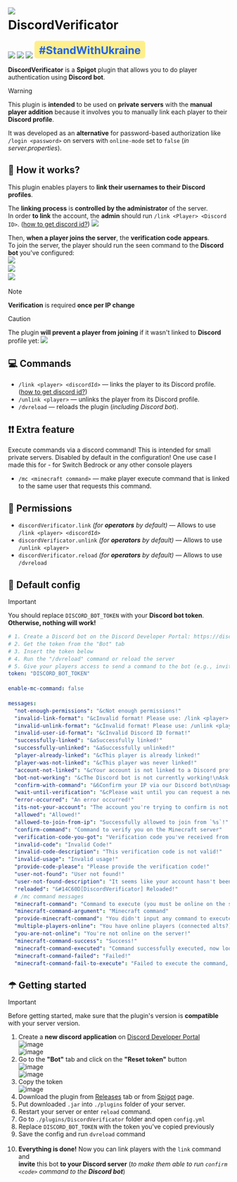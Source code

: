 <h1><img width=80 src="https://github.com/MrQuackDuck/DiscordVerificator/assets/61251075/2a163eb9-515e-409a-b581-94a4fa513d91" /> <div>DiscordVerificator</div></h1>

<p>
  <a href="https://www.java.com/"><img src="https://img.shields.io/badge/Java-gray?color=C8273F" /></a>
  <a href="https://hub.spigotmc.org/javadocs/spigot/"><img src="https://img.shields.io/badge/Spigot_API-gray?color=F07427&logo=spigotmc&logoColor=FFFFFF" /></a>
  <a href="https://jda.wiki/"><img src="https://img.shields.io/badge/JDA-gray?color=5662F6&logo=discord&logoColor=FFFFFF" /></a>
  <a href="https://github.com/vshymanskyy/StandWithUkraine"><img src="https://raw.githubusercontent.com/vshymanskyy/StandWithUkraine/main/badges/StandWithUkraine.svg"></a>
</p>

 **DiscordVerificator** is a **Spigot** plugin that allows you to do player authentication using **Discord bot**.<br>

> [!WARNING]
> This plugin is **intended** to be used on **private servers** with the **manual player addition** because it involves you to manually link each player to their **Discord profile**.

 It was developed as an **alternative** for password-based authorization like `/login <password>` on servers with `online-mode` set to `false` (_in server.properties_).

 ## 🤔 How it works?

This plugin enables players to **link their usernames to their Discord profiles**. <br/>

The **linking process** is **controlled by the administrator** of the server. <br/>
In order **to link** the account, the **admin** should run `/link <Player> <Discord ID>`. ([how to get discord id?](https://youtu.be/RzTWH0g2xbo?si=oQT2rCSuf6B3Z5kY))
<img src="https://github.com/MrQuackDuck/DiscordVerificator/assets/61251075/50193702-ed0f-4b60-9884-58754a25328d">

Then, **when a player joins the server**, the **verification code appears**.<br>
To join the server, the player should run the seen command to the **Discord bot** you've configured: <br>
<img height=250 src="https://github.com/MrQuackDuck/DiscordVerificator/assets/61251075/1ad48c69-198b-48dc-8f5a-837312f094fa"><br>
<img src="https://github.com/MrQuackDuck/DiscordVerificator/assets/61251075/235dfef9-f390-4e2b-9bbe-d8e525425fe8"><br>
<img src="https://github.com/MrQuackDuck/DiscordVerificator/assets/61251075/c2758242-a3cd-4ef3-b6ec-83eb68e9438f">

> [!NOTE]
> **Verification** is required **once per IP change**

> [!CAUTION]
> The plugin **will prevent a player from joining** if it wasn't linked to **Discord** profile yet:
> <img height=200 src="https://github.com/MrQuackDuck/DiscordVerificator/assets/61251075/ef98c616-3c90-41cf-a111-ae49f416dc3c">

## 💻 Commands
- `/link <player> <discordId>` — links the player to its Discord profile. ([how to get discord id?](https://youtu.be/RzTWH0g2xbo?si=oQT2rCSuf6B3Z5kY))
- `/unlink <player>` — unlinks the player from its Discord profile.
- `/dvreload` — reloads the plugin (_including Discord bot_).

## ❗❗ Extra feature
Execute commands via a discord command! This is intended for small private servers. Disabled by default in the configuration!
One use case I made this for - for Switch Bedrock or any other console players
- `/mc <minecraft command>` — make player execute command that is linked to the same user that requests this command. 
  
## 🔞 Permissions
- `discordVerificator.link` _(for **operators** by default)_ — Allows to use `/link <player> <discordId>`
- `discordVerificator.unlink` _(for **operators** by default)_ — Allows to use `/unlink <player>`
- `discordVerificator.reload` _(for **operators** by default)_ — Allows to use `/dvreload`

## 📄 Default config
> [!IMPORTANT]
> You should replace `DISCORD_BOT_TOKEN` with your **Discord bot token**.<br>
> **Otherwise, nothing will work!**

```yml
# 1. Create a Discord bot on the Discord Developer Portal: https://discord.com/developers/applications
# 2. Get the token from the "Bot" tab
# 3. Insert the token below
# 4. Run the "/dvreload" command or reload the server
# 5. Give your players access to send a command to the bot (e.g., invite it to your Discord server)
token: "DISCORD_BOT_TOKEN"

enable-mc-command: false

messages:
  "not-enough-permissions": "&cNot enough permissions!"
  "invalid-link-format": "&cInvalid format! Please use: /link <player> <discordId>"
  "invalid-unlink-format": "&cInvalid format! Please use: /unlink <player>"
  "invalid-user-id-format": "&cInvalid Discord ID format!"
  "successfully-linked": "&aSuccessfully linked!"
  "successfully-unlinked": "&aSuccessfully unlinked!"
  "player-already-linked": "&cThis player is already linked!"
  "player-was-not-linked": "&cThis player was never linked!"
  "account-not-linked": "&cYour account is not linked to a Discord profile yet."
  "bot-not-working": "&cThe Discord bot is not currently working!\nAsk the administrator to resolve this issue."
  "confirm-with-command": "&6Confirm your IP via our Discord bot\nUsage: &f&n/confirm %s"
  "wait-until-verification": "&cPlease wait until you can request a new code!\n&f&n%s seconds left."
  "error-occurred": "An error occurred!"
  "its-not-your-account": "The account you're trying to confirm is not linked to your Discord profile!"
  "allowed": "Allowed!"
  "allowed-to-join-from-ip": "Successfully allowed to join from `%s`!"
  "confirm-command": "Command to verify you on the Minecraft server"
  "verification-code-you-got": "Verification code you've received from the server"
  "invalid-code": "Invalid Code!"
  "invalid-code-description": "This verification code is not valid!"
  "invalid-usage": "Invalid usage!"
  "provide-code-please": "Please provide the verification code!"
  "user-not-found": "User not found!"
  "user-not-found-description": "It seems like your account hasn't been linked to any Minecraft username yet."
  "reloaded": "&#14C60D[DiscordVerificator] Reloaded!"
  # /mc command messages
  "minecraft-command": "Command to execute (you must be online on the server)"
  "minecraft-command-argument": "Minecraft command"
  "provide-minecraft-command": "You didn't input any command to execute!"
  "multiple-players-online": "You have online players (connected alts?) that are linked to your discord account, which one do you prefer?"
  "you-are-not-online": "You're not online on the server!"
  "minecraft-command-success": "Success!"
  "minecraft-command-executed": "Command successfully executed, now look at your chat."
  "minecraft-command-failed": "Failed!"
  "minecraft-command-fail-to-execute": "Failed to execute the command, did you disconnect?"
```

## ☂ Getting started

> [!IMPORTANT]
> Before getting started, make sure that the plugin's version is **compatible** with your server version.

1. Create a **new discord application** on <a href="https://discord.com/developers/applications/">Discord Developer Portal</a><br>
![image](https://github.com/MrQuackDuck/DiscordVerificator/assets/61251075/3322da7c-95b3-4ee0-a22a-c868c5f43aae)<br>
![image](https://github.com/MrQuackDuck/DiscordVerificator/assets/61251075/fa05b770-0ad0-42a6-833e-101ba06eee41)
1. Go to the **"Bot"** tab and click on the **"Reset token"** button<br>
![image](https://github.com/MrQuackDuck/DiscordVerificator/assets/61251075/f75a5bca-a28a-42b2-aa04-479842688280)<br>
![image](https://github.com/MrQuackDuck/DiscordVerificator/assets/61251075/be31fca3-2f50-4004-a9c9-fdf076bde60d)
1. Copy the token<br>
![image](https://github.com/MrQuackDuck/DiscordVerificator/assets/61251075/f2b15ed9-5999-4093-8c78-3ee27c490c28)
1. Download the plugin from <a href="https://github.com/MrQuackDuck/DiscordVerificator/releases">Releases</a> tab or from <a href="https://www.spigotmc.org/resources/discord-verificator.117794/">Spigot</a> page.
1. Put downloaded `.jar` into `./plugins` folder of your server.
1. Restart your server or enter `reload` command.
1. Go to `./plugins/DiscordVerificator` folder and open `config.yml`
1. Replace `DISCORD_BOT_TOKEN` with the token you've copied previously
1. Save the config and run `dvreload` command<br><br>
1. **Everything is done!** Now you can link players with the `link` command and<br> **invite** this bot **to your Discord server** (_to make them able to run `confirm <code>` command to the **Discord bot**_)
